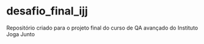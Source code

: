 # desafio_final_ijj
Repositório criado para o projeto final do curso de QA avançado do Instituto Joga Junto
